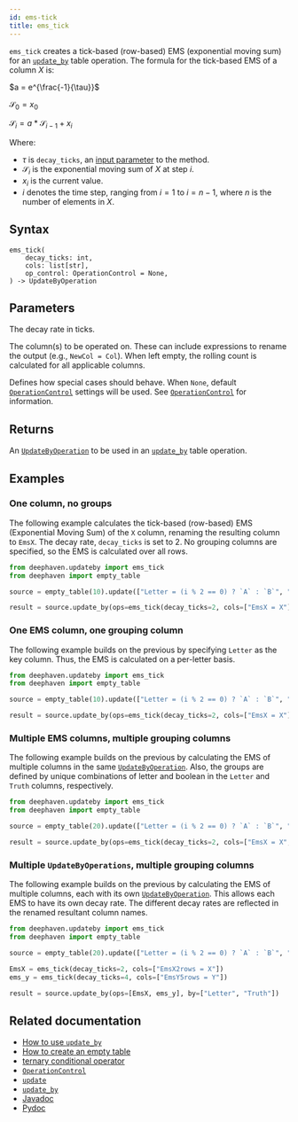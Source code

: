 ```yaml
---
id: ems-tick
title: ems_tick
---
```


`ems_tick` creates a tick-based (row-based) EMS (exponential moving sum) for an [`update_by`](./updateBy.md) table operation. The formula for the tick-based EMS of a column $X$ is:

$a = e^{\frac{-1}{\tau}}$

$\mathcal{S}_0 = x_0$

$\mathcal{S}_i = a*\mathcal{S}_{i-1} + x_i$

Where:

- $\tau$ is `decay_ticks`, an [input parameter](#parameters) to the method.
- $\mathcal{S}_i$ is the exponential moving sum of $X$ at step $i$.
- $x_i$ is the current value.
- $i$ denotes the time step, ranging from $i=1$ to $i = n-1$, where $n$ is the number of elements in $X$.

## Syntax

```
ems_tick(
    decay_ticks: int,
    cols: list[str],
    op_control: OperationControl = None,
) -> UpdateByOperation
```

## Parameters

<ParamTable>
<Param name="decay_ticks" type="int">

The decay rate in ticks.

</Param>
<Param name="cols" type="list[str]">

The column(s) to be operated on. These can include expressions to rename the output (e.g., `NewCol = Col`). When left empty, the rolling count is calculated for all applicable columns.

</Param>
<Param name="op_control" type="OperationControl">

Defines how special cases should behave. When `None`, default [`OperationControl`](./OperationControl.md) settings will be used. See [`OperationControl`](./OperationControl.md) for information.

</Param>
</ParamTable>

## Returns

An [`UpdateByOperation`](./updateBy.md#parameters) to be used in an [`update_by`](./updateBy.md) table operation.

## Examples

### One column, no groups

The following example calculates the tick-based (row-based) EMS (Exponential Moving Sum) of the `X` column, renaming the resulting column to `EmsX`. The decay rate, `decay_ticks` is set to 2. No grouping columns are specified, so the EMS is calculated over all rows.

```python order=result,source
from deephaven.updateby import ems_tick
from deephaven import empty_table

source = empty_table(10).update(["Letter = (i % 2 == 0) ? `A` : `B`", "X = randomInt(0,25)"])

result = source.update_by(ops=ems_tick(decay_ticks=2, cols=["EmsX = X"]))
```

### One EMS column, one grouping column

The following example builds on the previous by specifying `Letter` as the key column. Thus, the EMS is calculated on a per-letter basis.

```python order=result,source
from deephaven.updateby import ems_tick
from deephaven import empty_table

source = empty_table(10).update(["Letter = (i % 2 == 0) ? `A` : `B`", "X = randomInt(0,25)"])

result = source.update_by(ops=ems_tick(decay_ticks=2, cols=["EmsX = X"]), by=["Letter"])
```

### Multiple EMS columns, multiple grouping columns

The following example builds on the previous by calculating the EMS of multiple columns in the same [`UpdateByOperation`](./updateBy.md#parameters). Also, the groups are defined by unique combinations of letter and boolean in the `Letter` and `Truth` columns, respectively.

```python order=result,source
from deephaven.updateby import ems_tick
from deephaven import empty_table

source = empty_table(20).update(["Letter = (i % 2 == 0) ? `A` : `B`", "Truth = randomBool()", "X = randomInt(0,25)", "Y = randomInt(0,25)"])

result = source.update_by(ops=ems_tick(decay_ticks=2, cols=["EmsX = X", "EmsY = Y"]), by=["Letter", "Truth"])
```

### Multiple `UpdateByOperations`, multiple grouping columns

The following example builds on the previous by calculating the EMS of multiple columns, each with its own [`UpdateByOperation`](./updateBy.md#parameters). This allows each EMS to have its own decay rate. The different decay rates are reflected in the renamed resultant column names.

```python order=result,source
from deephaven.updateby import ems_tick
from deephaven import empty_table

source = empty_table(20).update(["Letter = (i % 2 == 0) ? `A` : `B`", "Truth = randomBool()", "X = randomInt(0,25)", "Y = randomInt(0,25)"])

EmsX = ems_tick(decay_ticks=2, cols=["EmsX2rows = X"])
ems_y = ems_tick(decay_ticks=4, cols=["EmsY5rows = Y"])

result = source.update_by(ops=[EmsX, ems_y], by=["Letter", "Truth"])
```

## Related documentation

- [How to use `update_by`](../../../how-to-guides/use-update-by.md)
- [How to create an empty table](../../../how-to-guides/empty-table.md)
- [ternary conditional operator](../../query-language/control-flow/ternary-if.md)
- [`OperationControl`](./OperationControl.md)
- [`update`](../select/update.md)
- [`update_by`](./updateBy.md)
- [Javadoc](<https://deephaven.io/core/javadoc/io/deephaven/api/updateby/UpdateByOperation.html#Ems(java.lang.String,java.time.Duration,java.lang.String...)>)
- [Pydoc](https://deephaven.io/core/pydoc/code/deephaven.updateby.html#deephaven.updateby.ems_tick)
